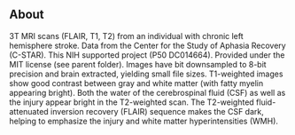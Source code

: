 ## About

 3T MRI scans (FLAIR, T1, T2) from an individual with chronic left hemisphere stroke. Data from the Center for the Study of Aphasia Recovery (C-STAR). This NIH supported project (P50 DC014664). Provided under the MIT license (see parent folder). Images have bit downsampled to 8-bit precision and brain extracted, yielding small file sizes. T1-weighted images show good contrast between gray and white matter (with fatty myelin appearing bright).  Both the water of the cerebrospinal fluid (CSF) as well as the injury appear bright in the T2-weighted scan. The T2-weighted fluid-attenuated inversion recovery (FLAIR) sequence makes the CSF dark, helping to emphasize the injury and white matter hyperintensities (WMH).
 
